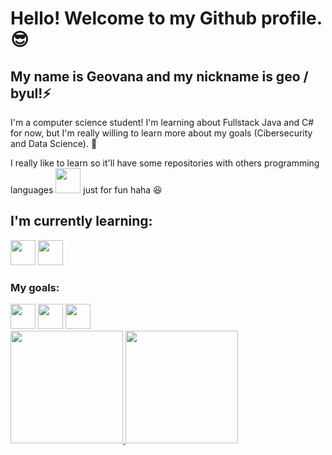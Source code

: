 # Hello! Welcome to my Github profile. :sunglasses:
## My name is Geovana and my nickname is geo / byul!⚡
I'm a computer science student!
I'm learning about Fullstack Java  and C# for now, but I'm really willing to learn more about my goals (Cibersecurity and Data Science). :rocket:

I really like to learn so it'll have some repositories with others programming languages <img src="https://cdn.jsdelivr.net/gh/devicons/devicon@latest/icons/go/go-original.svg" width="40" height="40"/> just for fun haha :laughing: 
          


<h2>I'm currently learning:</h2>
<img src="https://cdn.jsdelivr.net/gh/devicons/devicon@latest/icons/java/java-original-wordmark.svg" width="40" height="40"/> <img src="https://cdn.jsdelivr.net/gh/devicons/devicon@latest/icons/csharp/csharp-original.svg" width="40" height="40"/>

<h3>My goals: </h3>
<img src="https://cdn.jsdelivr.net/gh/devicons/devicon@latest/icons/go/go-original.svg" width="40" height="40"/> <img src="https://cdn.jsdelivr.net/gh/devicons/devicon@latest/icons/javascript/javascript-original.svg"width="40" height="40" /> <img src="https://cdn.jsdelivr.net/gh/devicons/devicon@latest/icons/python/python-original.svg"width="40" height="40"/>
          
          
<div>
<a href="https://github.com/geoo-bots">
<img loading="lazy" height="180em" src="https://github-readme-stats.vercel.app/api/top-langs/?username=geoo-bots&layout=compact&langs_count=7&theme=dracula"/>
<img loading="lazy" height="180em" src="https://github-readme-stats.vercel.app/api?username=geoo-bots&show_icons=true&theme=dracula&include_all_commits=true&count_private=true"/>
</div>
